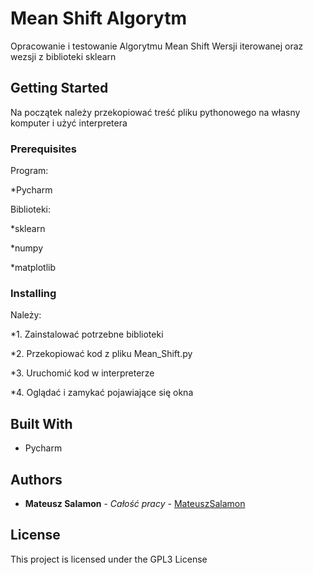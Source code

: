 # Mean Shift Algorytm

Opracowanie i testowanie Algorytmu Mean Shift
Wersji iterowanej oraz wezsji z biblioteki sklearn

## Getting Started

Na początek należy przekopiować treść pliku pythonowego na własny komputer i użyć interpretera 

### Prerequisites
Program:

*Pycharm

Biblioteki:

*sklearn

*numpy

*matplotlib

### Installing

Należy: 

*1. Zainstalować potrzebne biblioteki

*2. Przekopiować kod z pliku Mean_Shift.py

*3. Uruchomić kod w interpreterze

*4. Oglądać i zamykać pojawiające się okna


## Built With

* Pycharm

## Authors

* **Mateusz Salamon** - *Całość pracy* - [MateuszSalamon](https://github.com/MateuszSalamon)

## License

This project is licensed under the GPL3 License
